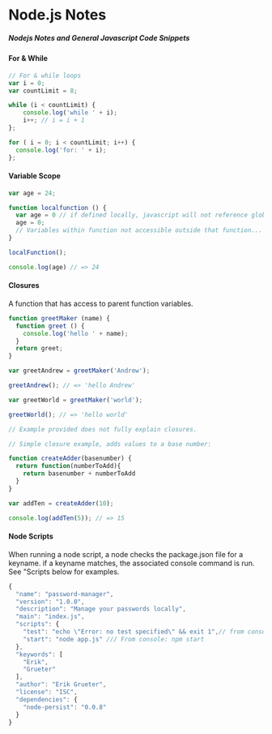 # Node.js Notes

##### Nodejs Notes and General Javascript Code Snippets


#### For & While
```javascript
// For & while loops
var i = 0;
var countLimit = 8;

while (i < countLimit) {
    console.log('while ' + i);
    i++; // i = i + 1
};

for ( i = 0; i < countLimit; i++) {
  console.log('for: ' + i);
};
```
#### Variable Scope

```Javascript
var age = 24;

function localfunction () {
  var age = 0 // if defined locally, javascript will not reference global variable
  age = 0;
  // Variables within function not accessible outside that function...
}

localFunction();

console.log(age) // => 24

```

#### Closures

A function that has access to parent function variables.

```Javascript
function greetMaker (name) {
  function greet () {
    console.log('hello ' + name);
  }
  return greet;
}

var greetAndrew = greetMaker('Andrew');

greetAndrew(); // => 'hello Andrew'

var greetWorld = greetMaker('world');

greetWorld(); // => 'hello world'

// Example provided does not fully explain closures.

```
```Javascript
// Simple closure example, adds values to a base number:

function createAdder(basenumber) {
  return function(numberToAdd){
    return basenumber + numberToAdd
  }
}

var addTen = createAdder(10);

console.log(addTen(5)); // => 15

```

#### Node Scripts
 When running a node script, a node checks the package.json file for a keyname. if a keyname matches, 
 the associated console command is run. See "Scripts below for examples.

```Javascript
{
  "name": "password-manager",
  "version": "1.0.0",
  "description": "Manage your passwords locally",
  "main": "index.js",
  "scripts": {
    "test": "echo \"Error: no test specified\" && exit 1",// from console 
    "start": "node app.js" /// From console: npm start
  },
  "keywords": [
    "Erik",
    "Grueter"
  ],
  "author": "Erik Grueter",
  "license": "ISC",
  "dependencies": {
    "node-persist": "0.0.8"
  }
}
```
